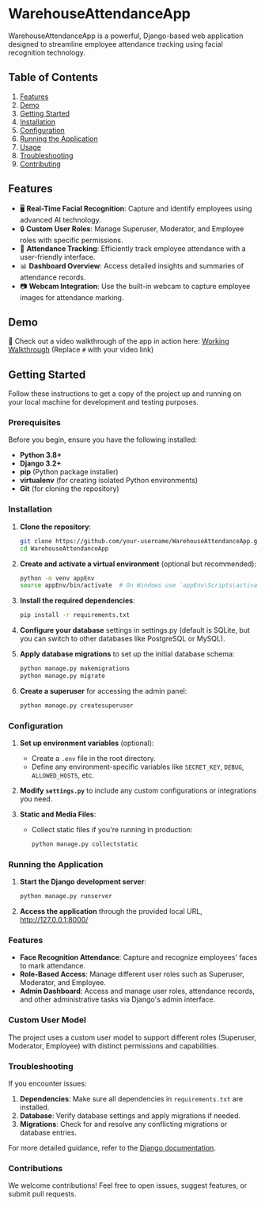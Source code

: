 # WarehouseAttendanceApp

WarehouseAttendanceApp is a powerful, Django-based web application designed to streamline employee attendance tracking using facial recognition technology.

## Table of Contents
1. [Features](#features)
2. [Demo](#demo)
3. [Getting Started](#getting-started)
4. [Installation](#installation)
5. [Configuration](#configuration)
6. [Running the Application](#running-the-application)
7. [Usage](#usage)
8. [Troubleshooting](#troubleshooting)
9. [Contributing](#contributing)

## Features

- 🖥️ **Real-Time Facial Recognition**: Capture and identify employees using advanced AI technology.
- 🔒 **Custom User Roles**: Manage Superuser, Moderator, and Employee roles with specific permissions.
- 📅 **Attendance Tracking**: Efficiently track employee attendance with a user-friendly interface.
- 📊 **Dashboard Overview**: Access detailed insights and summaries of attendance records.
- 📷 **Webcam Integration**: Use the built-in webcam to capture employee images for attendance marking.

## Demo

🎥 Check out a video walkthrough of the app in action here: [Working Walkthrough](/screensnaps/LinkedInPost.mp4) (Replace `#` with your video link)

## Getting Started

Follow these instructions to get a copy of the project up and running on your local machine for development and testing purposes.

### Prerequisites

Before you begin, ensure you have the following installed:
- **Python 3.8+**
- **Django 3.2+**
- **pip** (Python package installer)
- **virtualenv** (for creating isolated Python environments)
- **Git** (for cloning the repository)

### Installation

1. **Clone the repository**:

   ```bash
   git clone https://github.com/your-username/WarehouseAttendanceApp.git
   cd WarehouseAttendanceApp
   ```

2. **Create and activate a virtual environment** (optional but recommended):
   ```bash
   python -m venv appEnv
   source appEnv/bin/activate  # On Windows use `appEnv\Scripts\activate`
   ```

3. **Install the required dependencies**:

   ```bash
   pip install -r requirements.txt
   ```

4. **Configure your database** settings in settings.py (default is SQLite, but you can switch to other databases like PostgreSQL or MySQL).

5. **Apply database migrations** to set up the initial database schema:

   ```bash
   python manage.py makemigrations
   python manage.py migrate
   ```

6. **Create a superuser** for accessing the admin panel:

   ```bash
   python manage.py createsuperuser
   ```

### Configuration

1. **Set up environment variables** (optional):
   - Create a `.env` file in the root directory.
   - Define any environment-specific variables like `SECRET_KEY`, `DEBUG`, `ALLOWED_HOSTS`, etc.

2. **Modify `settings.py`** to include any custom configurations or integrations you need.

3. **Static and Media Files**:
   - Collect static files if you're running in production:

     ```bash
     python manage.py collectstatic
     ```

### Running the Application

1. **Start the Django development server**:

   ```bash
   python manage.py runserver
   ```

2. **Access the application** through the provided local URL, http://127.0.0.1:8000/

### Features

- **Face Recognition Attendance**: Capture and recognize employees' faces to mark attendance.
- **Role-Based Access**: Manage different user roles such as Superuser, Moderator, and Employee.
- **Admin Dashboard**: Access and manage user roles, attendance records, and other administrative tasks via Django's admin interface.

### Custom User Model

The project uses a custom user model to support different roles (Superuser, Moderator, Employee) with distinct permissions and capabilities.

### Troubleshooting

If you encounter issues:

1. **Dependencies**: Make sure all dependencies in `requirements.txt` are installed.
2. **Database**: Verify database settings and apply migrations if needed.
3. **Migrations**: Check for and resolve any conflicting migrations or database entries.

For more detailed guidance, refer to the [Django documentation](https://docs.djangoproject.com/).

### Contributions

We welcome contributions! Feel free to open issues, suggest features, or submit pull requests.
